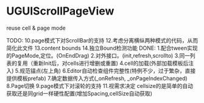 # UGUIScrollPageView
reuse cell &amp; page mode

TODO: 10.page模式下对ScrollBar的支持 12.考虑分离横纵两种模式的代码，从而简化此文件 13.content bounds 14.独立Bound检测功能
DONE: 1.配合tween实现的PageMode,定位。(OnEndDrag) 
      2.对外接口。(init,refresh,scrollto) 
      3.同一列表的复用（重新Init后，对cells进行增删或重置) 
      4.cell的加载(外部加载模板后注入) 
      5.规范锚点(左上角)
      6.Editor自动检查组件完整性(特例不少，过于繁杂，直接提供模板prefab) 
      7.确定数据传入方式(_onRefresh, _onPageIndexChanged) 
      8.Page切换 
      9.page模式下对滚轮的支持 
 	    11.视需求决定 cellsize的是简单的自动获取还是同grid一样硬性配置(增加Spacing,cellSize自动获取)
